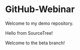 # GitHub-Webinar

Welcome to my demo repository.

Hello from SourceTree!

Welcome to the beta branch!
